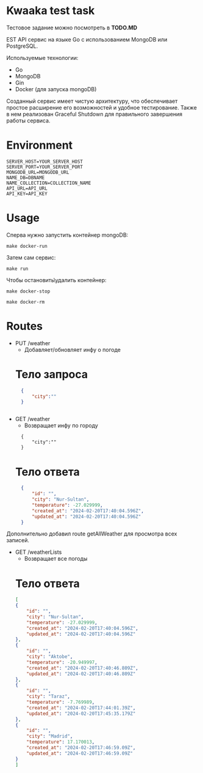 # Kwaaka test task

Тестовое задание можно посмотреть в  **TODO.MD**

EST API сервис на языке Go с использованием MongoDB или PostgreSQL. 

Используемые технологии:

+ Go
+ MongoDB
+ Gin
+ Docker (для запуска mongoDB)

Созданный сервис имеет чистую архитектуру, что обеспечивает простое расширение его возможностей и удобное тестирование. Также в нем реализован Graceful Shutdown для правильного завершения работы сервиса.

# Environment

```dotenv
SERVER_HOST=YOUR_SERVER_HOST
SERVER_PORT=YOUR_SERVER_PORT
MONGODB_URL=MONGODB_URL
NAME_DB=DBNAME
NAME_COLLECTION=COLLECTION_NAME
API_URL=API_URL
API_KEY=API_KEY
```


# Usage

Сперва нужно запустить контейнер  mongoDB:
```shell
make docker-run
```
Затем сам сервис:
```shell
make run
```
Чтобы остановить\удалить контейнер:
```shell
make docker-stop
```
```shell
make docker-rm
```

# Routes

* PUT /weather
  * Добавляет/обновляет инфу о погоде
  # Тело запроса
  ```json
    {
        "city":""
    }
  ```
  ```
* GET /weather
  * Возвращает инфу по городу
  ```query_params
    {
        "city":""
    }
  ```
  # Тело ответа
  ```json
    {
        "id": "",
        "city": "Nur-Sultan",
        "temperature": -27.029999,
        "created_at": "2024-02-20T17:40:04.596Z",
        "updated_at": "2024-02-20T17:40:04.596Z"
    }
  ```
Дополнительно добавил route getAllWeather для просмотра всех записей.

* GET /weatherLists
    * Возвращает все погоды
     # Тело ответа
    ```json
    [
    {
        "id": "",
        "city": "Nur-Sultan",
        "temperature": -27.029999,
        "created_at": "2024-02-20T17:40:04.596Z",
        "updated_at": "2024-02-20T17:40:04.596Z"
    },
    {
        "id": "",
        "city": "Aktobe",
        "temperature": -20.949997,
        "created_at": "2024-02-20T17:40:46.809Z",
        "updated_at": "2024-02-20T17:40:46.809Z"
    },
    {
        "id": "",
        "city": "Taraz",
        "temperature": -7.769989,
        "created_at": "2024-02-20T17:44:01.39Z",
        "updated_at": "2024-02-20T17:45:35.179Z"
    },
    {
        "id": "",
        "city": "Madrid",
        "temperature": 17.170013,
        "created_at": "2024-02-20T17:46:59.09Z",
        "updated_at": "2024-02-20T17:46:59.09Z"
    }
    ]
    ```


